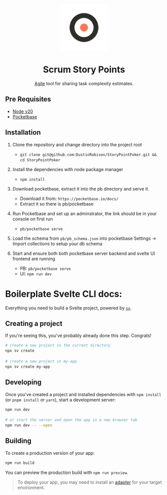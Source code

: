 <p align="center">
  <a href="https://scrumstorypoints.com/" rel="noopener" target="_blank"><img width="150" src="/static/android-chrome-512x512.png" alt="StoryPointPoker logo"></a></p>
</p>
<h1 align="center">Scrum Story Points</h1>

<div align="center">

[Agile](https://en.wikipedia.org/wiki/Agile_software_development) tool for sharing task complexity estimates.

</div>

## Pre Requisites

- [Node v20](https://nodejs.org/en/)
- [Pocketbase](https://pocketbase.io/)


## Installation
1. Clone the repository and change directory into the project root

    - `git clone git@github.com:DustinRobison/StoryPointPoker.git && cd StoryPointPoker`

2. Install the dependencies with node package manager

    - `npm install`

3. Download pocketbase, extract it into the pb directory and serve it.

    - Download it from: `https://pocketbase.io/docs/`
    - Extract it so there is pb/pocketbase

4. Run Pocketbase and set up an adminstrator, the link should be in your console on first run

    - `pb/pocketbase serve`

5. Load the schema from `pb/pb_schema.json` into pocketbase Settings -> Import collections to setup your db schema

6. Start and ensure both both pocketbase server backend and svelte UI frontend are running

    - PB: `pb/pocketbase serve`
    - UI: `npm run dev`






# Boilerplate Svelte CLI docs:

Everything you need to build a Svelte project, powered by [`sv`](https://github.com/sveltejs/cli).

## Creating a project

If you're seeing this, you've probably already done this step. Congrats!

```bash
# create a new project in the current directory
npx sv create

# create a new project in my-app
npx sv create my-app
```

## Developing

Once you've created a project and installed dependencies with `npm install` (or `pnpm install` or `yarn`), start a development server:

```bash
npm run dev

# or start the server and open the app in a new browser tab
npm run dev -- --open
```

## Building

To create a production version of your app:

```bash
npm run build
```

You can preview the production build with `npm run preview`.

> To deploy your app, you may need to install an [adapter](https://svelte.dev/docs/kit/adapters) for your target environment.
